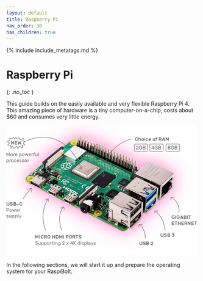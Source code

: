 ```yaml
---
layout: default
title: Raspberry Pi
nav_order: 30
has_children: true
---
```

<!-- markdownlint-disable MD014 MD022 MD025 MD040 -->
{% include include_metatags.md %}

# Raspberry Pi
{: .no_toc }

This guide builds on the easily available and very flexible Raspberry Pi 4.
This amazing piece of hardware is a tiny computer-on-a-chip, costs about $60 and consumes very little energy.

![Raspberry Pi](../../images/raspberry-pi_hardware.png)

In the following sections, we will start it up and prepare the operating system for your RaspiBolt.
